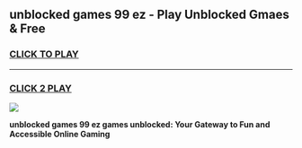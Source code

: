 
## unblocked games 99 ez - Play Unblocked Gmaes & Free
<h3>
<a href="https://premium.freeplayer.one?title=unblocked_games_99_ez&ref=19F">CLICK TO PLAY</a></h3>
<hr>

<h3>
<a href="https://premium.freeplayer.one?title=unblocked_games_99_ez&ref=19F">CLICK 2 PLAY</a>
  
</h3>

<a href="https://premium.freeplayer.one?title=unblocked_games_99_ez&ref=19F/"><img src="https://clearcache.store/games.png"></a>


**unblocked games 99 ez games unblocked: Your Gateway to Fun and Accessible Online Gaming**
